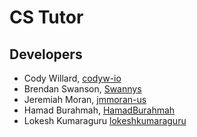 # CS Tutor

## Developers
- Cody Willard, [codyw-io](https://github.com/codyw-io)
- Brendan Swanson, [Swannys](https://github.com/Swannys)
- Jeremiah Moran, [jmmoran-us](https://github.com/jmmoran-us)
- Hamad Burahmah, [HamadBurahmah](http://github.com/HamadBurahmah)
- Lokesh Kumaraguru [lokeshkumaraguru](https://github.com/lokeshkumaraguru)